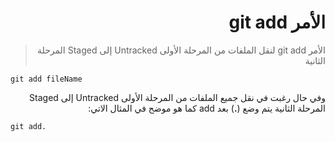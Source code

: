 <div dir=rtl>

# الأمر git add

> الأمر git add لنقل الملفات من المرحلة الأولى Untracked إلى Staged المرحلة الثانية 
<div dir=ltr>

``` 
git add fileName   
```
</div> 


وفي حال رغبت في نقل جميع الملفات من المرحلة الأولى Untracked إلى Staged المرحلة الثانية يتم وضع (**.**) بعد add كما هو موضح في المثال الاتي:

<div dir=ltr>

``` 
git add.   
```
</div> 

</div>